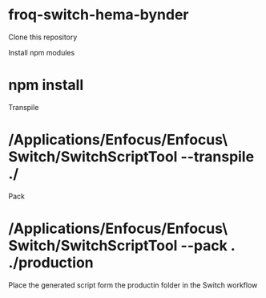 # froq-switch-hema-bynder
 
Clone this repository

Install npm modules
# npm install

Transpile
# /Applications/Enfocus/Enfocus\ Switch/SwitchScriptTool --transpile ./ 

Pack
# /Applications/Enfocus/Enfocus\ Switch/SwitchScriptTool --pack . ./production

Place the generated script form the productin folder in the Switch workflow